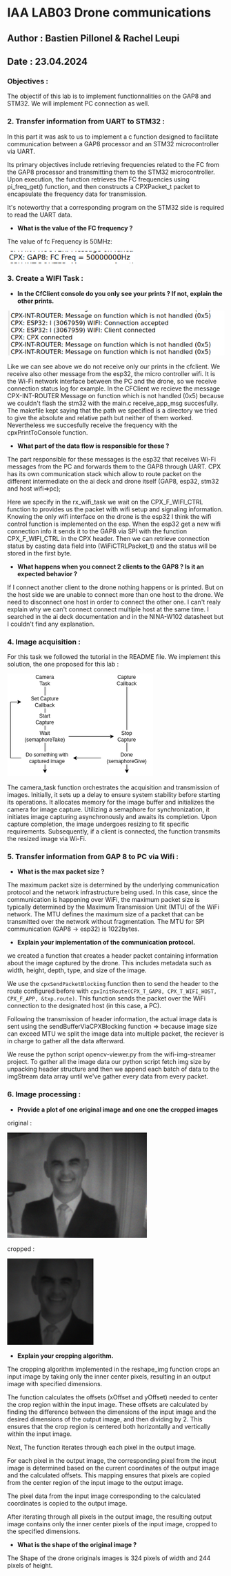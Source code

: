 # IAA LAB03 Drone communications
## Author : Bastien Pillonel & Rachel Leupi
## Date : 23.04.2024

### Objectives :
The objectif of this lab is to implement functionnalities on the GAP8 and STM32. We will implement PC connection as well.

### 2. Transfer information from UART to STM32 :
In this part it was ask to us to implement a c function designed to facilitate communication between a GAP8 processor and an STM32 microcontroller via UART. 

Its primary objectives include retrieving frequencies related to the FC from the GAP8 processor and transmitting them to the STM32 microcontroller. Upon execution, the function retrieves the FC frequencies using pi_freq_get() function, and then constructs a CPXPacket_t packet to encapsulate the frequency data for transmission. 

It's noteworthy that a corresponding program on the STM32 side is required to read the UART data.

- **What is the value of the FC frequency ?**

The value of fc Frequency is 50MHz:

![](./picture/Screenshot_2024-04-23_14-26-20.png)

### 3. Create a WIFI Task :

- **In the CfClient console do you only see your prints ? If not, explain the other prints.**

![](./picture/Screenshot_2024-04-30_17-55-03.png)

Like we can see above we do not receive only our prints in the cfclient. We receive also other message from the esp32, the micro controller wifi. It is the Wi-Fi network interface between the PC and the drone, so we receive connection status log for example. In the CFClient we recieve the message CPX-INT-ROUTER Message on function which is not handled (0x5) because we couldn't flash the stm32 with the main.c receive_app_msg succesfully. The makefile kept saying that the path we specified is a directory we tried to give the absolute and relative path but neither of them worked. Nevertheless we succesfully receive the frequency with the cpxPrintToConsole function.

- **What part of the data flow is responsible for these ?**

The part responsible for these messages is the esp32 that receives Wi-Fi messages from the PC and forwards them to the GAP8 through UART. CPX has its own communication stack which allow to route packet on the different intermediate on the ai deck and drone itself (GAP8, esp32, stm32 and host wifi=>pc);

Here we specify in the rx_wifi_task we wait on the CPX_F_WIFI_CTRL function to provides us the packet with wifi setup and signaling information. Knowing the only wifi interface on the drone is the esp32 I think the wifi control function is implemented on the esp. When the esp32 get a new wifi connection info it sends it to the GAP8 via SPI with the function CPX_F_WIFI_CTRL in the CPX header. Then we can retrieve connection status by casting data field into (WiFiCTRLPacket_t) and the status will be stored in the first byte.

- **What happens when you connect 2 clients to the GAP8 ? Is it an expected behavior ?**

If I connect another client to the drone nothing happens or is printed. But on the host side we are unable to connect more than one host to the drone. We need to disconnect one host in order to connect the other one. I can't realy explain why we can't connect connect multiple host at the same time. I searched in the ai deck documentation and in the NINA-W102 datasheet but I couldn't find any explanation. 

### 4. Image acquisition :

For this task we followed the tutorial in the README file.
We implement this solution, the one proposed for this lab :

![](./img/iaa_lab3_acuisition.png) 

The camera_task function orchestrates the acquisition and transmission of images. Initially, it sets up a delay to ensure system stability before starting its operations. It allocates memory for the image buffer and initializes the camera for image capture. Utilizing a semaphore for synchronization, it initiates image capturing asynchronously and awaits its completion. Upon capture completion, the image undergoes resizing to fit specific requirements. Subsequently, if a client is connected, the function transmits the resized image via Wi-Fi.

### 5. Transfer information from GAP 8 to PC via Wifi :

- **What is the max packet size ?**

The maximum packet size is determined by the underlying communication protocol and the network infrastructure being used. In this case, since the communication is happening over WiFi, the maximum packet size is typically determined by the Maximum Transmission Unit (MTU) of the WiFi network. The MTU defines the maximum size of a packet that can be transmitted over the network without fragmentation. The MTU for SPI communication (GAP8 -> esp32) is 1022bytes.

- **Explain your implementation of the communication protocol.**

we  created a function that creates a header packet containing information about the image captured by the drone. This includes metadata such as width, height, depth, type, and size of the image.

We use the ```cpxSendPacketBlocking``` function then to send the header to the route configured before with ```cpxInitRoute(CPX_T_GAP8, CPX_T_WIFI_HOST, CPX_F_APP, &txp.route)```. This function sends the packet over the WiFi connection to the designated host (in this case, a PC).

Following the transmission of header information, the actual image data is sent using the sendBufferViaCPXBlocking function => because image size can exceed MTU we split the image data into multiple packet, the reciever is in charge to gather all the data afterward.

We reuse the python script opencv-viewer.py from the wifi-img-streamer project. To gather all the image data our python script fetch img size by unpacking header structure and then we append each batch of data to the imgStream data array until we've gather every data from every packet.

### 6. Image processing : 

- **Provide a plot of one original image and one one the cropped images**

original : 

![](./picture/original_berset.png)

cropped : 

![](./picture/cropped_berset.png)

- **Explain your cropping algorithm.**

The cropping algorithm implemented in the reshape_img function crops an input image by taking only the inner center pixels, resulting in an output image with specified dimensions.

The function calculates the offsets (xOffset and yOffset) needed to center the crop region within the input image. These offsets are calculated by finding the difference between the dimensions of the input image and the desired dimensions of the output image, and then dividing by 2. This ensures that the crop region is centered both horizontally and vertically within the input image.

Next, The function iterates through each pixel in the output image.

For each pixel in the output image, the corresponding pixel from the input image is determined based on the current coordinates of the output image and the calculated offsets. This mapping ensures that pixels are copied from the center region of the input image to the output image.

The pixel data from the input image corresponding to the calculated coordinates is copied to the output image.

After iterating through all pixels in the output image, the resulting output image contains only the inner center pixels of the input image, cropped to the specified dimensions.

- **What is the shape of the original image ?**

The Shape of the drone originals images is 324 pixels of width and 244 pixels of height.


